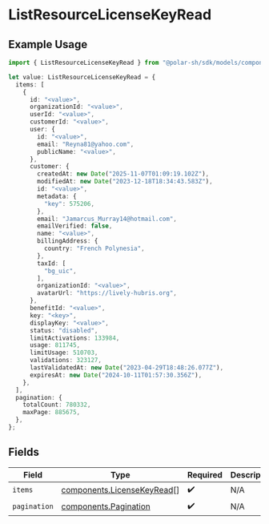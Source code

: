 # ListResourceLicenseKeyRead

## Example Usage

```typescript
import { ListResourceLicenseKeyRead } from "@polar-sh/sdk/models/components";

let value: ListResourceLicenseKeyRead = {
  items: [
    {
      id: "<value>",
      organizationId: "<value>",
      userId: "<value>",
      customerId: "<value>",
      user: {
        id: "<value>",
        email: "Reyna81@yahoo.com",
        publicName: "<value>",
      },
      customer: {
        createdAt: new Date("2025-11-07T01:09:19.102Z"),
        modifiedAt: new Date("2023-12-18T18:34:43.583Z"),
        id: "<value>",
        metadata: {
          "key": 575206,
        },
        email: "Jamarcus_Murray14@hotmail.com",
        emailVerified: false,
        name: "<value>",
        billingAddress: {
          country: "French Polynesia",
        },
        taxId: [
          "bg_uic",
        ],
        organizationId: "<value>",
        avatarUrl: "https://lively-hubris.org",
      },
      benefitId: "<value>",
      key: "<key>",
      displayKey: "<value>",
      status: "disabled",
      limitActivations: 133984,
      usage: 811745,
      limitUsage: 510703,
      validations: 323127,
      lastValidatedAt: new Date("2023-04-29T18:48:26.077Z"),
      expiresAt: new Date("2024-10-11T01:57:30.356Z"),
    },
  ],
  pagination: {
    totalCount: 780332,
    maxPage: 885675,
  },
};
```

## Fields

| Field                                                                    | Type                                                                     | Required                                                                 | Description                                                              |
| ------------------------------------------------------------------------ | ------------------------------------------------------------------------ | ------------------------------------------------------------------------ | ------------------------------------------------------------------------ |
| `items`                                                                  | [components.LicenseKeyRead](../../models/components/licensekeyread.md)[] | :heavy_check_mark:                                                       | N/A                                                                      |
| `pagination`                                                             | [components.Pagination](../../models/components/pagination.md)           | :heavy_check_mark:                                                       | N/A                                                                      |
